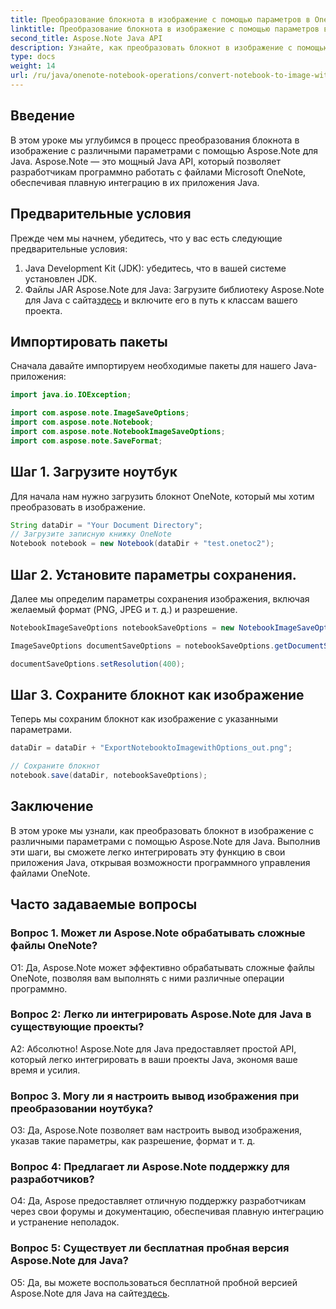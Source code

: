 ```yaml
---
title: Преобразование блокнота в изображение с помощью параметров в OneNote - Aspose.Note
linktitle: Преобразование блокнота в изображение с помощью параметров в OneNote - Aspose.Note
second_title: Aspose.Note Java API
description: Узнайте, как преобразовать блокнот в изображение с помощью параметров с помощью Aspose.Note для Java. Следуйте нашему пошаговому руководству для плавной интеграции в ваши приложения Java.
type: docs
weight: 14
url: /ru/java/onenote-notebook-operations/convert-notebook-to-image-with-options/
---
```

## Введение

В этом уроке мы углубимся в процесс преобразования блокнота в изображение с различными параметрами с помощью Aspose.Note для Java. Aspose.Note — это мощный Java API, который позволяет разработчикам программно работать с файлами Microsoft OneNote, обеспечивая плавную интеграцию в их приложения Java.

## Предварительные условия

Прежде чем мы начнем, убедитесь, что у вас есть следующие предварительные условия:

1. Java Development Kit (JDK): убедитесь, что в вашей системе установлен JDK.
2. Файлы JAR Aspose.Note для Java: Загрузите библиотеку Aspose.Note для Java с сайта[здесь](https://releases.aspose.com/note/java/) и включите его в путь к классам вашего проекта.

## Импортировать пакеты

Сначала давайте импортируем необходимые пакеты для нашего Java-приложения:

```java
import java.io.IOException;

import com.aspose.note.ImageSaveOptions;
import com.aspose.note.Notebook;
import com.aspose.note.NotebookImageSaveOptions;
import com.aspose.note.SaveFormat;
```

## Шаг 1. Загрузите ноутбук

Для начала нам нужно загрузить блокнот OneNote, который мы хотим преобразовать в изображение.

```java
String dataDir = "Your Document Directory";
// Загрузите записную книжку OneNote
Notebook notebook = new Notebook(dataDir + "test.onetoc2");
```

## Шаг 2. Установите параметры сохранения.

Далее мы определим параметры сохранения изображения, включая желаемый формат (PNG, JPEG и т. д.) и разрешение.

```java
NotebookImageSaveOptions notebookSaveOptions = new NotebookImageSaveOptions(SaveFormat.Png);

ImageSaveOptions documentSaveOptions = notebookSaveOptions.getDocumentSaveOptions();

documentSaveOptions.setResolution(400);
```

## Шаг 3. Сохраните блокнот как изображение

Теперь мы сохраним блокнот как изображение с указанными параметрами.

```java
dataDir = dataDir + "ExportNotebooktoImagewithOptions_out.png";

// Сохраните блокнот
notebook.save(dataDir, notebookSaveOptions);
```

## Заключение

В этом уроке мы узнали, как преобразовать блокнот в изображение с различными параметрами с помощью Aspose.Note для Java. Выполнив эти шаги, вы сможете легко интегрировать эту функцию в свои приложения Java, открывая возможности программного управления файлами OneNote.

## Часто задаваемые вопросы

### Вопрос 1. Может ли Aspose.Note обрабатывать сложные файлы OneNote?

О1: Да, Aspose.Note может эффективно обрабатывать сложные файлы OneNote, позволяя вам выполнять с ними различные операции программно.

### Вопрос 2: Легко ли интегрировать Aspose.Note для Java в существующие проекты?

А2: Абсолютно! Aspose.Note для Java предоставляет простой API, который легко интегрировать в ваши проекты Java, экономя ваше время и усилия.

### Вопрос 3. Могу ли я настроить вывод изображения при преобразовании ноутбука?

О3: Да, Aspose.Note позволяет вам настроить вывод изображения, указав такие параметры, как разрешение, формат и т. д.

### Вопрос 4: Предлагает ли Aspose.Note поддержку для разработчиков?

О4: Да, Aspose предоставляет отличную поддержку разработчикам через свои форумы и документацию, обеспечивая плавную интеграцию и устранение неполадок.

### Вопрос 5: Существует ли бесплатная пробная версия Aspose.Note для Java?

 О5: Да, вы можете воспользоваться бесплатной пробной версией Aspose.Note для Java на сайте[здесь](https://releases.aspose.com/).
